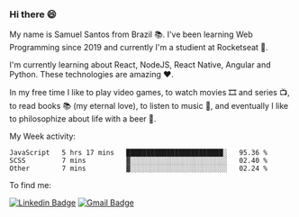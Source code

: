 ### Hi there 😄

My name is Samuel Santos from Brazil 📚. I've been learning Web Programming since 2019 and currently I'm a studient at Rocketseat 💬.

I'm currently learning about React, NodeJS, React Native, Angular and Python. These technologies are amazing ❤️.

In my free time I like to play video games, to watch movies 🎞️ and series 📺, to read books 📚 (my eternal love), to listen to music 🎵, and eventually I like to philosophize about life with a beer 🍺.


My Week activity: 

<!--START_SECTION:waka-->

```text
JavaScript   5 hrs 17 mins   ████████████████████████░   95.36 %
SCSS         7 mins          ▓░░░░░░░░░░░░░░░░░░░░░░░░   02.40 %
Other        7 mins          ▓░░░░░░░░░░░░░░░░░░░░░░░░   02.24 %
```

<!--END_SECTION:waka-->

To find me:

[![Linkedin Badge](https://img.shields.io/badge/-LinkedIn-blue?style=flat-square&logo=Linkedin&logoColor=white&link=https://https://www.linkedin.com/in/samuel-santos-036375174/)](https://www.linkedin.com/in/samuel-santos-036375174/)
[![Gmail Badge](https://img.shields.io/badge/-samuellima280499@gmail.com-c14438?style=flat-square&logo=Gmail&logoColor=white&link=mailto:samuellima280499@gmail.com)](mailto:samuellima280499@gmail.com)




<!--
**samuelLimaSantos/samuelLimaSantos** is a ✨ _special_ ✨ repository because its `README.md` (this file) appears on your GitHub profile.

Here are some ideas to get you started:

- 🔭 I’m currently working on ...
- 🌱 I’m currently learning ...
- 👯 I’m looking to collaborate on ...
- 📚 I’m looking for help with ...
- 💬 Ask me about ...
- 📫 How to reach me: ...
- 😄 Pronouns: ...
- ⚡ Fun fact: ...
-->
